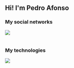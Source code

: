 ## Hi! I'm Pedro Afonso

<div class="network">
  <h3> My social networks </h3>
  <a href="https://www.linkedin.com/in/pedro-afonso-paulina-ataide-9585382a6/"><img src="https://img.shields.io/badge/LinkedIn-0077B5?style=for-the-badge&logo=linkedin&logoColor=white"></a>
</div>
<br>
<div>
  <h3> My technologies </h3>
  <img src="https://img.shields.io/badge/Wordpress-21759B?style=for-the-badge&logo=wordpress&logoColor=white">
  
</div>
